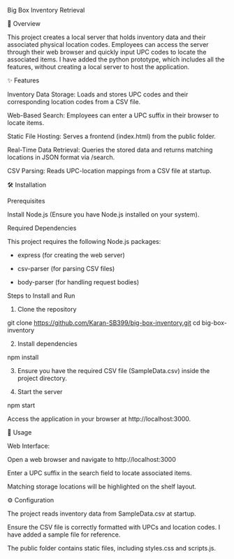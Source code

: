 Big Box Inventory Retrieval

🚀 Overview

This project creates a local server that holds inventory data and their associated physical location codes. Employees can access the server through their web browser and quickly input UPC codes to locate the associated items. I have added the python prototype, which includes all the features, without creating a local server to host the application.

✨ Features

  Inventory Data Storage: Loads and stores UPC codes and their corresponding location codes from a CSV file.

  Web-Based Search: Employees can enter a UPC suffix in their browser to locate items.

  Static File Hosting: Serves a frontend (index.html) from the public folder.

  Real-Time Data Retrieval: Queries the stored data and returns matching locations in JSON format via /search.

  CSV Parsing: Reads UPC-location mappings from a CSV file at startup.

🛠 Installation

Prerequisites

Install Node.js (Ensure you have Node.js installed on your system).

Required Dependencies

This project requires the following Node.js packages:

  - express (for creating the web server)

  - csv-parser (for parsing CSV files)

  - body-parser (for handling request bodies)

Steps to Install and Run

1. Clone the repository

git clone https://github.com/Karan-SB399/big-box-inventory.git
cd big-box-inventory

2. Install dependencies

npm install 

3. Ensure you have the required CSV file (SampleData.csv) inside the project directory.

4. Start the server

npm start

Access the application in your browser at http://localhost:3000.

📌 Usage

Web Interface:

  Open a web browser and navigate to http://localhost:3000

  Enter a UPC suffix in the search field to locate associated items.

  Matching storage locations will be highlighted on the shelf layout.


⚙️ Configuration

The project reads inventory data from SampleData.csv at startup.

Ensure the CSV file is correctly formatted with UPCs and location codes. I have added a sample file for reference.

The public folder contains static files, including styles.css and scripts.js.
